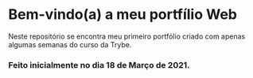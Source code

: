 # Bem-vindo(a) a meu portfílio Web

Neste repositório se encontra meu primeiro portfólio criado com apenas algumas semanas do curso da Trybe.

### Feito inicialmente no dia 18 de Março de 2021.